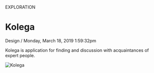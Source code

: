<p class="type">EXPLORATION</p>

# Kolega

<p class="meta">Design  /  Monday, March 18, 2019 1:59:32pm</p>

Kolega is application for finding and discussion with acquaintances of expert people.

![Kolega](https://farooq-agent.web.app/assets/images/works/large/kolega.jpg)
